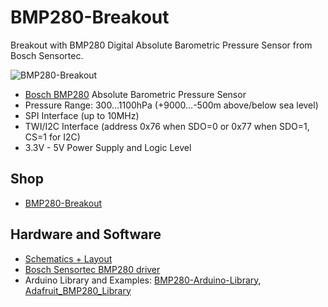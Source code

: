 # BMP280-Breakout
Breakout with BMP280 Digital Absolute Barometric Pressure Sensor from Bosch Sensortec.

![BMP280-Breakout](https://github.com/watterott/BMP280-Breakout/raw/master/hardware/BMP280-Breakout_v11.jpg)

* [Bosch BMP280](https://www.bosch-sensortec.com/bst/products/all_products/bmp280) Absolute Barometric Pressure Sensor
* Pressure Range: 300...1100hPa (+9000...-500m above/below sea level)
* SPI Interface (up to 10MHz)
* TWI/I2C Interface (address 0x76 when SDO=0 or 0x77 when SDO=1, CS=1 for I2C)
* 3.3V - 5V Power Supply and Logic Level


## Shop
* [BMP280-Breakout](http://www.watterott.com/en/BMP280-Breakout)


## Hardware and Software
* [Schematics + Layout](https://github.com/watterott/BMP280-Breakout/tree/master/hardware)
* [Bosch Sensortec BMP280 driver](https://github.com/BoschSensortec/BMP280_driver)
* Arduino Library and Examples: [BMP280-Arduino-Library](https://github.com/mahfuz195/BMP280-Arduino-Library), [Adafruit_BMP280_Library](https://github.com/adafruit/Adafruit_BMP280_Library)
